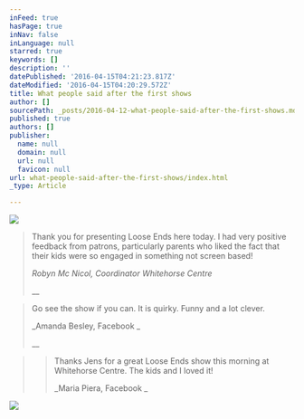 ```yaml
---
inFeed: true
hasPage: true
inNav: false
inLanguage: null
starred: true
keywords: []
description: ''
datePublished: '2016-04-15T04:21:23.817Z'
dateModified: '2016-04-15T04:20:29.572Z'
title: What people said after the first shows
author: []
sourcePath: _posts/2016-04-12-what-people-said-after-the-first-shows.md
published: true
authors: []
publisher:
  name: null
  domain: null
  url: null
  favicon: null
url: what-people-said-after-the-first-shows/index.html
_type: Article

---
```

![](https://s3-us-west-2.amazonaws.com/the-grid-img/p/aa5ef37082ab8da7c837da70054733f36b3d35a9.jpg)

> Thank you for presenting Loose Ends here today.  I had very positive feedback from patrons, particularly parents who liked the fact that their kids were so engaged in something not screen based!
> 
> _Robyn Mc Nicol, Coordinator Whitehorse Centre_
> 
> __

> Go see the show if you can. It is quirky. Funny and a lot clever.
> 
> _Amanda Besley, Facebook _
> 
> __

> > Thanks Jens for a great Loose Ends show this morning at Whitehorse Centre. The kids and I loved it!
> > 
> > _Maria Piera, Facebook _
> 
> 

![](https://the-grid-user-content.s3-us-west-2.amazonaws.com/d1d14015-8fcf-4eb2-8b8a-d70c206942fe.jpg)